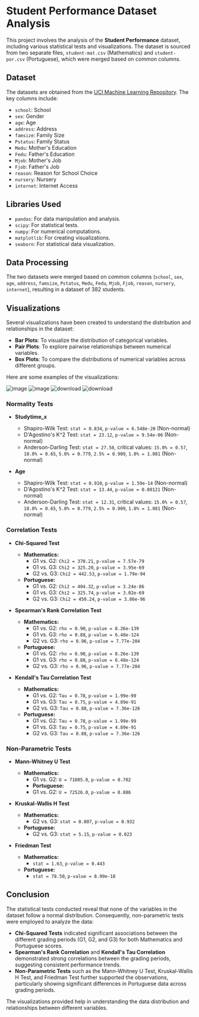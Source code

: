 # Student Performance Dataset Analysis

This project involves the analysis of the **Student Performance** dataset, including various statistical tests and visualizations. The dataset is sourced from two separate files, `student-mat.csv` (Mathematics) and `student-por.csv` (Portuguese), which were merged based on common columns.

## Dataset

The datasets are obtained from the [UCI Machine Learning Repository](https://archive.ics.uci.edu/dataset/320/student+performance). The key columns include:
- `school`: School
- `sex`: Gender
- `age`: Age
- `address`: Address
- `famsize`: Family Size
- `Pstatus`: Family Status
- `Medu`: Mother's Education
- `Fedu`: Father's Education
- `Mjob`: Mother's Job
- `Fjob`: Father's Job
- `reason`: Reason for School Choice
- `nursery`: Nursery
- `internet`: Internet Access

## Libraries Used
- `pandas`: For data manipulation and analysis.
- `scipy`: For statistical tests.
- `numpy`: For numerical computations.
- `matplotlib`: For creating visualizations.
- `seaborn`: For statistical data visualization.


## Data Processing

The two datasets were merged based on common columns (`school`, `sex`, `age`, `address`, `famsize`, `Pstatus`, `Medu`, `Fedu`, `Mjob`, `Fjob`, `reason`, `nursery`, `internet`), resulting in a dataset of 382 students.

## Visualizations

Several visualizations have been created to understand the distribution and relationships in the dataset:
- **Bar Plots**: To visualize the distribution of categorical variables.
- **Pair Plots**: To explore pairwise relationships between numerical variables.
- **Box Plots**: To compare the distributions of numerical variables across different groups.

Here are some examples of the visualizations:

![image](https://github.com/user-attachments/assets/889b5ec9-4527-458b-8488-a68257ce3372)
![image](https://github.com/user-attachments/assets/03fe1d00-bfeb-4344-aa95-6717717c0726)
![download](https://github.com/user-attachments/assets/6f11f9e5-5c86-4fab-b587-3c84ef9e4de0)
![download](https://github.com/user-attachments/assets/4e81ac42-7fa8-4928-99a4-02bf7336e792)

### Normality Tests

- **Studytime_x**
  - Shapiro-Wilk Test: `stat = 0.834`, `p-value = 6.548e-20` (Non-normal)
  - D'Agostino's K^2 Test: `stat = 23.12`, `p-value = 9.54e-06` (Non-normal)
  - Anderson-Darling Test: `stat = 27.58`, critical values: `15.0% = 0.57`, `10.0% = 0.65`, `5.0% = 0.779`, `2.5% = 0.909`, `1.0% = 1.081` (Non-normal)

- **Age**
  - Shapiro-Wilk Test: `stat = 0.910`, `p-value = 1.59e-14` (Non-normal)
  - D'Agostino's K^2 Test: `stat = 13.44`, `p-value = 0.00121` (Non-normal)
  - Anderson-Darling Test: `stat = 12.31`, critical values: `15.0% = 0.57`, `10.0% = 0.65`, `5.0% = 0.779`, `2.5% = 0.909`, `1.0% = 1.081` (Non-normal)

### Correlation Tests

- **Chi-Squared Test**
  - **Mathematics:**
    - G1 vs. G2: `Chi2 = 370.21`, `p-value = 7.57e-79`
    - G1 vs. G3: `Chi2 = 325.20`, `p-value = 3.95e-69`
    - G2 vs. G3: `Chi2 = 442.53`, `p-value = 1.79e-94`
  - **Portuguese:**
    - G1 vs. G2: `Chi2 = 404.32`, `p-value = 3.24e-86`
    - G1 vs. G3: `Chi2 = 325.74`, `p-value = 3.02e-69`
    - G2 vs. G3: `Chi2 = 450.24`, `p-value = 3.86e-96`

- **Spearman's Rank Correlation Test**
  - **Mathematics:**
    - G1 vs. G2: `rho = 0.90`, `p-value = 8.26e-139`
    - G1 vs. G3: `rho = 0.88`, `p-value = 6.48e-124`
    - G2 vs. G3: `rho = 0.96`, `p-value = 7.77e-204`
  - **Portuguese:**
    - G1 vs. G2: `rho = 0.90`, `p-value = 8.26e-139`
    - G1 vs. G3: `rho = 0.88`, `p-value = 6.48e-124`
    - G2 vs. G3: `rho = 0.96`, `p-value = 7.77e-204`

- **Kendall's Tau Correlation Test**
  - **Mathematics:**
    - G1 vs. G2: `Tau = 0.78`, `p-value = 1.99e-99`
    - G1 vs. G3: `Tau = 0.75`, `p-value = 4.89e-91`
    - G2 vs. G3: `Tau = 0.88`, `p-value = 7.36e-126`
  - **Portuguese:**
    - G1 vs. G2: `Tau = 0.78`, `p-value = 1.99e-99`
    - G1 vs. G3: `Tau = 0.75`, `p-value = 4.89e-91`
    - G2 vs. G3: `Tau = 0.88`, `p-value = 7.36e-126`

### Non-Parametric Tests

- **Mann-Whitney U Test**
  - **Mathematics:**
    - G1 vs. G2: `U = 71805.0`, `p-value = 0.702`
    - **Portuguese:**
    - G1 vs. G2: `U = 72526.0`, `p-value = 0.886`

- **Kruskal-Wallis H Test**
  - **Mathematics:**
    - G2 vs. G3: `stat = 0.007`, `p-value = 0.932`
  - **Portuguese:**
    - G2 vs. G3: `stat = 5.15`, `p-value = 0.023`

- **Friedman Test**
  - **Mathematics:**
    - `stat = 1.63`, `p-value = 0.443`
  - **Portuguese:**
    - `stat = 78.50`, `p-value = 8.99e-18`


## Conclusion

The statistical tests conducted reveal that none of the variables in the dataset follow a normal distribution. Consequently, non-parametric tests were employed to analyze the data:

- **Chi-Squared Tests** indicated significant associations between the different grading periods (G1, G2, and G3) for both Mathematics and Portuguese scores.
- **Spearman's Rank Correlation** and **Kendall's Tau Correlation** demonstrated strong correlations between the grading periods, suggesting consistent performance trends.
- **Non-Parametric Tests** such as the Mann-Whitney U Test, Kruskal-Wallis H Test, and Friedman Test further supported the observations, particularly showing significant differences in Portuguese data across grading periods.

The visualizations provided help in understanding the data distribution and relationships between different variables.







